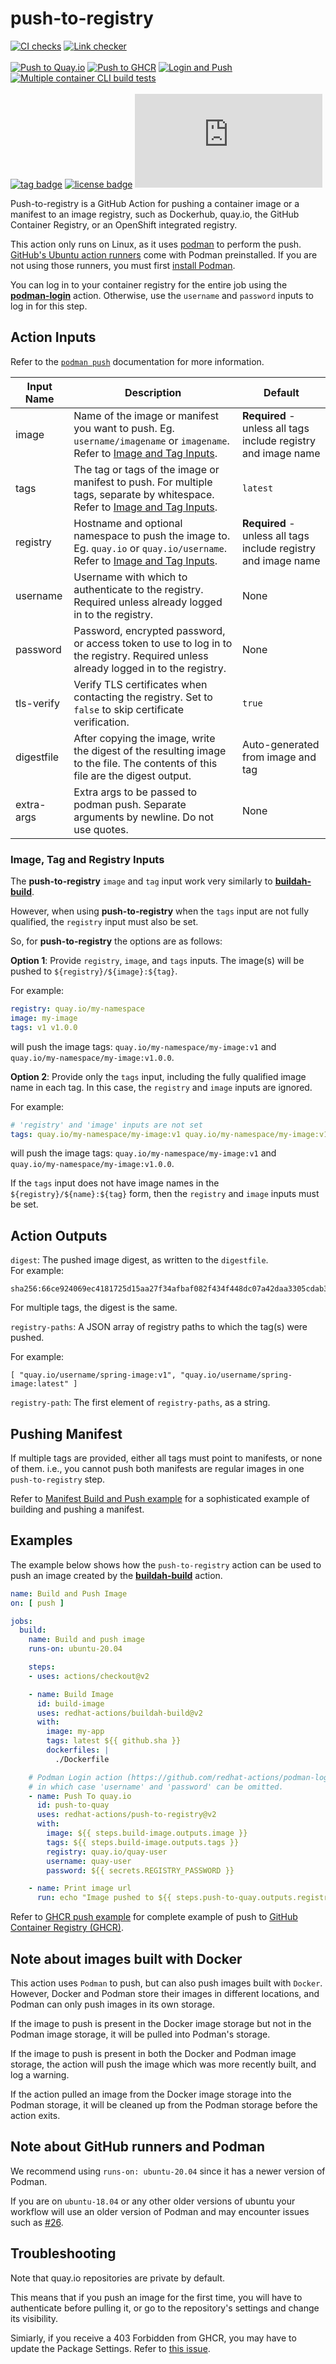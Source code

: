 # push-to-registry

[![CI checks](https://github.com/redhat-actions/push-to-registry/workflows/CI%20checks/badge.svg)](https://github.com/redhat-actions/push-to-registry/actions?query=workflow%3A%22CI+checks%22)
[![Link checker](https://github.com/redhat-actions/push-to-registry/workflows/Link%20checker/badge.svg)](https://github.com/redhat-actions/push-to-registry/actions?query=workflow%3A%22Link+checker%22)
<br><br>
[![Push to Quay.io](https://github.com/redhat-actions/push-to-registry/actions/workflows/quay-push.yaml/badge.svg)](https://github.com/redhat-actions/push-to-registry/actions/workflows/quay-push.yaml)
[![Push to GHCR](https://github.com/redhat-actions/push-to-registry/actions/workflows/ghcr-push.yaml/badge.svg)](https://github.com/redhat-actions/push-to-registry/actions/workflows/ghcr-push.yaml)
[![Login and Push](https://github.com/redhat-actions/push-to-registry/workflows/Login%20and%20Push/badge.svg)](https://github.com/redhat-actions/push-to-registry/actions?query=workflow%3A%22Login+and+Push%22)
[![Multiple container CLI build tests](https://github.com/redhat-actions/push-to-registry/workflows/Multiple%20container%20CLI%20build%20tests/badge.svg)](https://github.com/redhat-actions/push-to-registry/actions?query=workflow%3A%22Multiple+container+CLI+build+tests%22)
<br><br>
[![tag badge](https://img.shields.io/github/v/tag/redhat-actions/push-to-registry)](https://github.com/redhat-actions/push-to-registry/tags)
[![license badge](https://img.shields.io/github/license/redhat-actions/push-to-registry)](./LICENSE)
[![size badge](https://img.shields.io/github/size/redhat-actions/push-to-registry/dist/index.js)](./dist)

Push-to-registry is a GitHub Action for pushing a container image or a manifest to an image registry, such as Dockerhub, quay&#46;io, the GitHub Container Registry, or an OpenShift integrated registry.

This action only runs on Linux, as it uses [podman](https://github.com/containers/Podman) to perform the push. [GitHub's Ubuntu action runners](https://github.com/actions/virtual-environments#available-environments) come with Podman preinstalled. If you are not using those runners, you must first [install Podman](https://podman.io/getting-started/installation).

You can log in to your container registry for the entire job using the [**podman-login**](https://github.com/redhat-actions/podman-login) action. Otherwise, use the `username` and `password` inputs to log in for this step.

## Action Inputs

Refer to the [`podman push`](http://docs.podman.io/en/latest/markdown/podman-manifest-push.1.html) documentation for more information.

| Input Name | Description | Default |
| ---------- | ----------- | ------- |
| image	| Name of the image or manifest you want to push. Eg. `username/imagename` or `imagename`. Refer to [Image and Tag Inputs](https://github.com/redhat-actions/push-to-registry#image-tag-inputs). | **Required** - unless all tags include registry and image name
| tags | The tag or tags of the image or manifest to push. For multiple tags, separate by whitespace. Refer to [Image and Tag Inputs](https://github.com/redhat-actions/push-to-registry#image-tag-inputs). | `latest`
| registry | Hostname and optional namespace to push the image to. Eg. `quay.io` or `quay.io/username`. Refer to [Image and Tag Inputs](https://github.com/redhat-actions/push-to-registry#image-tag-inputs). | **Required** - unless all tags include registry and image name
| username | Username with which to authenticate to the registry. Required unless already logged in to the registry. | None
| password | Password, encrypted password, or access token to use to log in to the registry. Required unless already logged in to the registry. | None
| tls-verify | Verify TLS certificates when contacting the registry. Set to `false` to skip certificate verification. | `true`
| digestfile | After copying the image, write the digest of the resulting image to the file. The contents of this file are the digest output. | Auto-generated from image and tag
| extra-args | Extra args to be passed to podman push. Separate arguments by newline. Do not use quotes. | None

<a id="image-tag-inputs"></a>

### Image, Tag and Registry Inputs
The **push-to-registry** `image` and `tag` input work very similarly to [**buildah-build**](https://github.com/redhat-actions/buildah-build#image-tag-inputs).

However, when using **push-to-registry** when the `tags` input are not fully qualified, the `registry` input must also be set.

So, for **push-to-registry** the options are as follows:

**Option 1**: Provide `registry`, `image`, and `tags` inputs. The image(s) will be pushed to `${registry}/${image}:${tag}`.

For example:
```yaml
registry: quay.io/my-namespace
image: my-image
tags: v1 v1.0.0
```
will push the image tags: `quay.io/my-namespace/my-image:v1` and `quay.io/my-namespace/my-image:v1.0.0`.

**Option 2**: Provide only the `tags` input, including the fully qualified image name in each tag. In this case, the `registry` and `image` inputs are ignored.

For example:
```yaml
# 'registry' and 'image' inputs are not set
tags: quay.io/my-namespace/my-image:v1 quay.io/my-namespace/my-image:v1.0.0
```
will push the image tags: `quay.io/my-namespace/my-image:v1` and `quay.io/my-namespace/my-image:v1.0.0`.

If the `tags` input does not have image names in the `${registry}/${name}:${tag}` form, then the `registry` and `image` inputs must be set.

## Action Outputs

`digest`: The pushed image digest, as written to the `digestfile`.<br>
For example:
```
sha256:66ce924069ec4181725d15aa27f34afbaf082f434f448dc07a42daa3305cdab3
```

For multiple tags, the digest is the same.

`registry-paths`: A JSON array of registry paths to which the tag(s) were pushed.<br>

For example:

```
[ "quay.io/username/spring-image:v1", "quay.io/username/spring-image:latest" ]
```

`registry-path`: The first element of `registry-paths`, as a string.

## Pushing Manifest

If multiple tags are provided, either all tags must point to manifests, or none of them. i.e., you cannot push both manifests are regular images in one `push-to-registry` step.

Refer to [Manifest Build and Push example](./github/workflows/manifest-build-push.yaml) for a sophisticated example of building and pushing a manifest.

## Examples

The example below shows how the `push-to-registry` action can be used to push an image created by the [**buildah-build**](https://github.com/redhat-actions/buildah-build) action.

```yaml
name: Build and Push Image
on: [ push ]

jobs:
  build:
    name: Build and push image
    runs-on: ubuntu-20.04

    steps:
    - uses: actions/checkout@v2

    - name: Build Image
      id: build-image
      uses: redhat-actions/buildah-build@v2
      with:
        image: my-app
        tags: latest ${{ github.sha }}
        dockerfiles: |
          ./Dockerfile

    # Podman Login action (https://github.com/redhat-actions/podman-login) also be used to log in,
    # in which case 'username' and 'password' can be omitted.
    - name: Push To quay.io
      id: push-to-quay
      uses: redhat-actions/push-to-registry@v2
      with:
        image: ${{ steps.build-image.outputs.image }}
        tags: ${{ steps.build-image.outputs.tags }}
        registry: quay.io/quay-user
        username: quay-user
        password: ${{ secrets.REGISTRY_PASSWORD }}

    - name: Print image url
      run: echo "Image pushed to ${{ steps.push-to-quay.outputs.registry-paths }}"
```

Refer to [GHCR push example](./.github/workflows/ghcr-push.yaml) for complete example of push to [GitHub Container Registry (GHCR)](https://docs.github.com/en/packages/working-with-a-github-packages-registry/working-with-the-container-registry).

## Note about images built with Docker

This action uses `Podman` to push, but can also push images built with `Docker`. However, Docker and Podman store their images in different locations, and Podman can only push images in its own storage.

If the image to push is present in the Docker image storage but not in the Podman image storage, it will be pulled into Podman's storage.

If the image to push is present in both the Docker and Podman image storage, the action will push the image which was more recently built, and log a warning.

If the action pulled an image from the Docker image storage into the Podman storage, it will be cleaned up from the Podman storage before the action exits.

## Note about GitHub runners and Podman
We recommend using `runs-on: ubuntu-20.04` since it has a newer version of Podman.

If you are on `ubuntu-18.04` or any other older versions of ubuntu your workflow will use an older version of Podman and may encounter issues such as [#26](https://github.com/redhat-actions/push-to-registry/issues/26).

## Troubleshooting
Note that quay.io repositories are private by default.<br>

This means that if you push an image for the first time, you will have to authenticate before pulling it, or go to the repository's settings and change its visibility.

Simiarly, if you receive a 403 Forbidden from GHCR, you may have to update the Package Settings. Refer to [this issue](https://github.com/redhat-actions/push-to-registry/issues/52).
